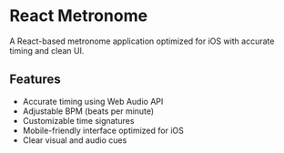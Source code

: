 # React Metronome

A React-based metronome application optimized for iOS with accurate timing and clean UI.

## Features

- Accurate timing using Web Audio API
- Adjustable BPM (beats per minute)
- Customizable time signatures
- Mobile-friendly interface optimized for iOS
- Clear visual and audio cues
